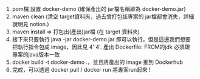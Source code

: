 1. pom檔 設置 <finalName>docker-demo</finalName> (確保產出的 jar檔名稱即為 docker-demo.jar)
2. maven clean (清空 target資料夾，過去曾打包該專案的 jar檔都會消失，詳細說明見 notion.)
3. maven install => 打包出(產出)jar檔 (在 target 資料夾)
4. 接下來只要執行 java -jar docker-demo.jar 即可以執行，但是這邊我們想要把執行指令包成 image，因此見 4'
4'. 產出 Dockerfile: FROM的jdk 必須跟 專案的java版本一致
5. docker build -t docker-demo .，並且將產出的 image 推到 Dockerhub
6. 完成，可以透過 docker pull / docker run 將專案run起來 !
